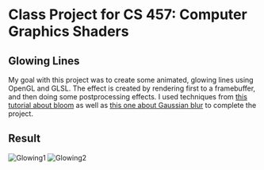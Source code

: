 # Class Project for CS 457: Computer Graphics Shaders
## Glowing Lines
My goal with this project was to create some animated, glowing lines using OpenGL and GLSL. The effect is created by rendering first to a framebuffer, and then doing some postprocessing effects. I used techniques from [this tutorial about bloom](https://learnopengl.com/Advanced-Lighting/Bloom) as well as [this one about Gaussian blur](https://rastergrid.com/blog/2010/09/efficient-gaussian-blur-with-linear-sampling/) to complete the project.

## Result
![Glowing1](https://user-images.githubusercontent.com/62856086/111717358-21576b00-8815-11eb-83b5-aebe6c1d15c1.png)
![Glowing2](https://user-images.githubusercontent.com/62856086/111717360-21f00180-8815-11eb-915d-a554c7542117.png)
